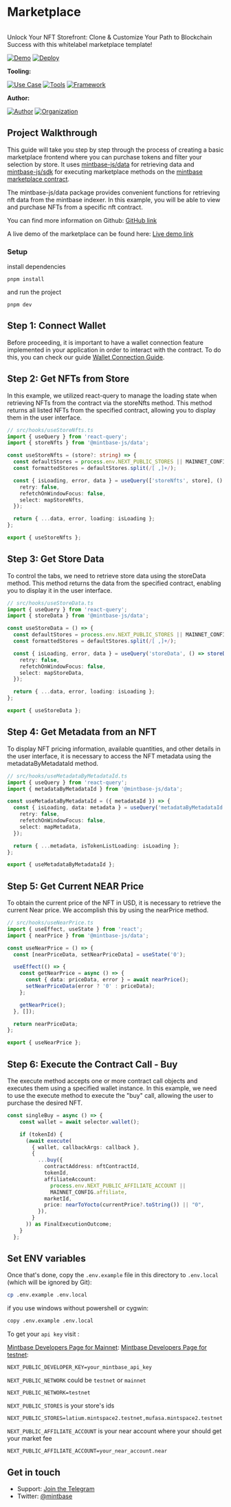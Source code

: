 # Marketplace

<img src="https://i.imgur.com/FjcUss9.png" alt="cover_image" width="0" />

Unlock Your NFT Storefront: Clone & Customize Your Path to Blockchain Success with this whitelabel marketplace template!

[![Demo](https://img.shields.io/badge/Demo-Visit%20Demo-brightgreen)](https://marketplace-template.mintbase.xyz/)
[![Deploy](https://img.shields.io/badge/Deploy-on%20Vercel-blue)](https://vercel.com/new/clone?repository-url=https%3A%2F%2Fgithub.com%2FMintbase%2Ftemplates%2Ftree%2Fmain%2Fmarketplace)

**Tooling:**

[![Use Case](https://img.shields.io/badge/Use%20Case-Marketplace-blue)](#)
[![Tools](https://img.shields.io/badge/Tools-@mintbase.js/sdk%2C@mintbase.js/react%2C@mintbase.js/data%2CArweave%2CMintbase%20Wallet-blue)](#)
[![Framework](https://img.shields.io/badge/Framework-Next.js%2014-blue)](#)

**Author:**

[![Author](https://img.shields.io/twitter/follow/mintbase?style=social&logo=twitter)](https://twitter.com/mintbase) [![Organization](https://img.shields.io/badge/Mintbase-blue)](https://www.mintbase.xyz)

## Project Walkthrough

This guide will take you step by step through the process of creating a basic marketplace frontend where you can purchase tokens and filter your selection by store. It uses [mintbase-js/data](https://docs.mintbase.xyz/dev/mintbase-sdk-ref/data) for retrieving data and [mintbase-js/sdk](https://docs.mintbase.xyz/dev/mintbase-sdk-ref/sdk) for executing marketplace methods on the [mintbase marketplace contract](https://github.com/Mintbase/mb-contracts/tree/main/mb-interop-market).

The mintbase-js/data package provides convenient functions for retrieving nft data from the mintbase indexer. In this example, you will be able to view and purchase NFTs from a specific nft contract.

You can find more information on Github: [GitHub link](https://github.com/Mintbase/mintbase-js/tree/beta/packages/data)

A live demo of the marketplace can be found here: [Live demo link](https://marketplace-template.mintbase.xyz/)


### Setup

install dependencies
```
pnpm install
```
and
run the project
```
pnpm dev
```

## Step 1: Connect Wallet

Before proceeding, it is important to have a wallet connection feature implemented in your application in order to interact with the contract. To do this, you can check our guide [Wallet Connection Guide](https://docs.mintbase.xyz/dev/getting-started/add-wallet-connection-to-your-react-app).

## Step 2: Get NFTs from Store

In this example, we utilized react-query to manage the loading state when retrieving NFTs from the contract via the storeNfts method. This method returns all listed NFTs from the specified contract, allowing you to display them in the user interface.

```ts
// src/hooks/useStoreNfts.ts
import { useQuery } from 'react-query';
import { storeNfts } from '@mintbase-js/data';

const useStoreNfts = (store?: string) => {
  const defaultStores = process.env.NEXT_PUBLIC_STORES || MAINNET_CONFIG.stores;
  const formattedStores = defaultStores.split(/[ ,]+/);

  const { isLoading, error, data } = useQuery(['storeNfts', store], () => storeNfts(store || formattedStores, true), {
    retry: false,
    refetchOnWindowFocus: false,
    select: mapStoreNfts,
  });

  return { ...data, error, loading: isLoading };
};

export { useStoreNfts };
```

## Step 3: Get Store Data

To control the tabs, we need to retrieve store data using the storeData method. This method returns the data from the specified contract, enabling you to display it in the user interface.

```ts
// src/hooks/useStoreData.ts
import { useQuery } from 'react-query';
import { storeData } from '@mintbase-js/data';

const useStoreData = () => {
  const defaultStores = process.env.NEXT_PUBLIC_STORES || MAINNET_CONFIG.stores;
  const formattedStores = defaultStores.split(/[ ,]+/);

  const { isLoading, error, data } = useQuery('storeData', () => storeData(formattedStores), {
    retry: false,
    refetchOnWindowFocus: false,
    select: mapStoreData,
  });

  return { ...data, error, loading: isLoading };
};

export { useStoreData };

```
## Step 4: Get Metadata from an NFT

To display NFT pricing information, available quantities, and other details in the user interface, it is necessary to access the NFT metadata using the metadataByMetadataId method.

```ts
// src/hooks/useMetadataByMetadataId.ts
import { useQuery } from 'react-query';
import { metadataByMetadataId } from '@mintbase-js/data';

const useMetadataByMetadataId = ({ metadataId }) => {
  const { isLoading, data: metadata } = useQuery('metadataByMetadataId', () => metadataByMetadataId(metadataId), {
    retry: false,
    refetchOnWindowFocus: false,
    select: mapMetadata,
  });

  return { ...metadata, isTokenListLoading: isLoading };
};

export { useMetadataByMetadataId };
```

## Step 5: Get Current NEAR Price

To obtain the current price of the NFT in USD, it is necessary to retrieve the current Near price. We accomplish this by using the nearPrice method.

```ts
// src/hooks/useNearPrice.ts
import { useEffect, useState } from 'react';
import { nearPrice } from '@mintbase-js/data';

const useNearPrice = () => {
  const [nearPriceData, setNearPriceData] = useState('0');

  useEffect(() => {
    const getNearPrice = async () => {
      const { data: priceData, error } = await nearPrice();
      setNearPriceData(error ? '0' : priceData);
    };

    getNearPrice();
  }, []);

  return nearPriceData;
};

export { useNearPrice };
``````

## Step 6: Execute the Contract Call - Buy

The execute method accepts one or more contract call objects and executes them using a specified wallet instance. In this example, we need to use the execute method to execute the "buy" call, allowing the user to purchase the desired NFT.

````ts
const singleBuy = async () => {
    const wallet = await selector.wallet();

    if (tokenId) {
      (await execute(
        { wallet, callbackArgs: callback },
        {
          ...buy({
            contractAddress: nftContractId,
            tokenId,
            affiliateAccount:
              process.env.NEXT_PUBLIC_AFFILIATE_ACCOUNT ||
              MAINNET_CONFIG.affiliate,
            marketId,
            price: nearToYocto(currentPrice?.toString()) || "0",
          }),
        }
      )) as FinalExecutionOutcome;
    }
  };
``````

## Set ENV variables

Once that's done, copy the `.env.example` file in this directory to `.env.local` (which will be ignored by Git):

```bash
cp .env.example .env.local
```

if you use windows without powershell or cygwin:

```bash
copy .env.example .env.local
```

To get your `api key` visit :

[Mintbase Developers Page for Mainnet](https://www.mintbase.xyz/developer):
[Mintbase Developers Page for testnet](https://testnet.mintbase.xyz/developer):

```
NEXT_PUBLIC_DEVELOPER_KEY=your_mintbase_api_key
```

`NEXT_PUBLIC_NETWORK` could be `testnet` or `mainnet`

```
NEXT_PUBLIC_NETWORK=testnet
```

`NEXT_PUBLIC_STORES` is your store's ids

```
NEXT_PUBLIC_STORES=latium.mintspace2.testnet,mufasa.mintspace2.testnet
```

`NEXT_PUBLIC_AFFILIATE_ACCOUNT` is your near account where your should get your market fee

```
NEXT_PUBLIC_AFFILIATE_ACCOUNT=your_near_account.near
```

## Get in touch

- Support: [Join the Telegram](https://tg.me/mintdev)
- Twitter: [@mintbase](https://twitter.com/mintbase)

<img src="https://i.imgur.com/DPWBh8C.png" alt="detail_image" width="0" />
